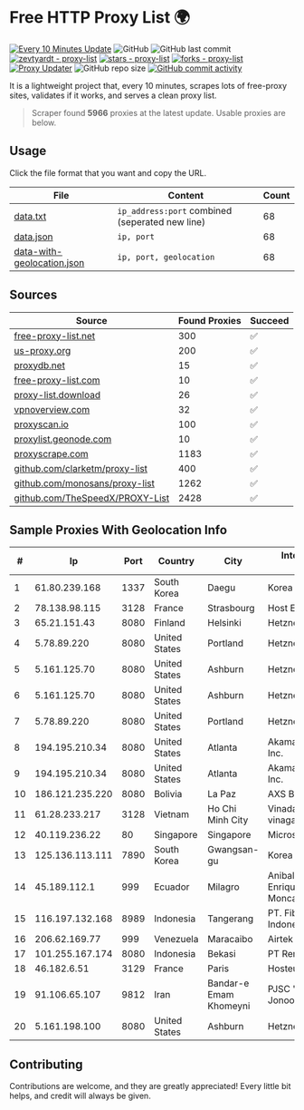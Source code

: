 
# Free HTTP Proxy List 🌍

[![Every 10 Minutes Update](https://github.com/mertguvencli/http-proxy-list/actions/workflows/main.yml/badge.svg?branch=main)](https://github.com/mertguvencli/http-proxy-list/actions/workflows/main.yml)
![GitHub](https://img.shields.io/github/license/mertguvencli/http-proxy-list)
![GitHub last commit](https://img.shields.io/github/last-commit/mertguvencli/http-proxy-list)
[![zevtyardt - proxy-list](https://img.shields.io/static/v1?label=zevtyardt&message=proxy-list&color=blue&logo=github)](https://github.com/zevtyardt/proxy-list "Go to GitHub repo")
[![stars - proxy-list](https://img.shields.io/github/stars/zevtyardt/proxy-list?style=social)](https://github.com/zevtyardt/proxy-list)
[![forks - proxy-list](https://img.shields.io/github/forks/zevtyardt/proxy-list?style=social)](https://github.com/zevtyardt/proxy-list)
[![Proxy Updater](https://github.com/zevtyardt/proxy-list/workflows/Proxy%20Updater/badge.svg)](https://github.com/zevtyardt/proxy-list/actions?query=workflow:"Proxy+Updater")
![GitHub repo size](https://img.shields.io/github/repo-size/zevtyardt/proxy-list)
[![GitHub commit activity](https://img.shields.io/github/commit-activity/m/zevtyardt/proxy-list?logo=commits)](https://github.com/zevtyardt/proxy-list/commits/main)

It is a lightweight project that, every 10 minutes, scrapes lots of free-proxy sites, validates if it works, and serves a clean proxy list.

> Scraper found **5966** proxies at the latest update. Usable proxies are below.

## Usage

Click the file format that you want and copy the URL.

|File|Content|Count|
|----|-------|-----|
|[data.txt](https://raw.githubusercontent.com/mertguvencli/http-proxy-list/main/proxy-list/data.txt)|`ip_address:port` combined (seperated new line)|68|
|[data.json](https://raw.githubusercontent.com/mertguvencli/http-proxy-list/main/proxy-list/data.json)|`ip, port`|68|
|[data-with-geolocation.json](https://raw.githubusercontent.com/mertguvencli/http-proxy-list/main/proxy-list/data-with-geolocation.json)|`ip, port, geolocation`|68|

## Sources

|Source|Found Proxies|Succeed|
|------|-------------|-------|
|[free-proxy-list.net](https://free-proxy-list.net)|300|✅|
|[us-proxy.org](https://www.us-proxy.org)|200|✅|
|[proxydb.net](http://proxydb.net)|15|✅|
|[free-proxy-list.com](https://free-proxy-list.com/?page=&port=&type%5B%5D=http&type%5B%5D=https&up_time=0&search=Search)|10|✅|
|[proxy-list.download](https://www.proxy-list.download/HTTP)|26|✅|
|[vpnoverview.com](https://vpnoverview.com/privacy/anonymous-browsing/free-proxy-servers)|32|✅|
|[proxyscan.io](https://www.proxyscan.io)|100|✅|
|[proxylist.geonode.com](https://proxylist.geonode.com/api/proxy-list?limit=300&page=1&sort_by=lastChecked&sort_type=desc&protocols=http,https)|10|✅|
|[proxyscrape.com](https://api.proxyscrape.com/v2/?request=displayproxies&protocol=http&timeout=10000&country=all&ssl=all&anonymity=all)|1183|✅|
|[github.com/clarketm/proxy-list](https://raw.githubusercontent.com/clarketm/proxy-list/master/proxy-list-raw.txt)|400|✅|
|[github.com/monosans/proxy-list](https://raw.githubusercontent.com/monosans/proxy-list/main/proxies/http.txt)|1262|✅|
|[github.com/TheSpeedX/PROXY-List](https://raw.githubusercontent.com/TheSpeedX/PROXY-List/master/http.txt)|2428|✅|


## Sample Proxies With Geolocation Info

|#|Ip|Port|Country|City|Internet Service Provider|
|-|--|----|-------|----|-------------------------|
|1|61.80.239.168|1337|South Korea|Daegu|Korea Telecom|
|2|78.138.98.115|3128|France|Strasbourg|Host Europe GmbH|
|3|65.21.151.43|8080|Finland|Helsinki|Hetzner Online GmbH|
|4|5.78.89.220|8080|United States|Portland|Hetzner Online GmbH|
|5|5.161.125.70|8080|United States|Ashburn|Hetzner Online GmbH|
|6|5.161.125.70|8080|United States|Ashburn|Hetzner Online GmbH|
|7|5.78.89.220|8080|United States|Portland|Hetzner Online GmbH|
|8|194.195.210.34|8080|United States|Atlanta|Akamai Technologies, Inc.|
|9|194.195.210.34|8080|United States|Atlanta|Akamai Technologies, Inc.|
|10|186.121.235.220|8080|Bolivia|La Paz|AXS Bolivia S. A.|
|11|61.28.233.217|3128|Vietnam|Ho Chi Minh City|Vinadata broadcast via vinagame AS Number|
|12|40.119.236.22|80|Singapore|Singapore|Microsoft Corporation|
|13|125.136.113.111|7890|South Korea|Gwangsan-gu|Korea Telecom|
|14|45.189.112.1|999|Ecuador|Milagro|Anibal Humberto Enriquez Moncayo(Comunicate)|
|15|116.197.132.168|8989|Indonesia|Tangerang|PT. Fiber Networks Indonesia|
|16|206.62.169.77|999|Venezuela|Maracaibo|Airtek Solutions C.A.|
|17|101.255.167.174|8080|Indonesia|Bekasi|PT Remala Abadi|
|18|46.182.6.51|3129|France|Paris|Hosteur SAS|
|19|91.106.65.107|9812|Iran|Bandar-e Emam Khomeyni|PJSC "Badr Rayan Jonoob"|
|20|5.161.198.100|8080|United States|Ashburn|Hetzner Online GmbH|



## Contributing

Contributions are welcome, and they are greatly appreciated! Every
little bit helps, and credit will always be given.

